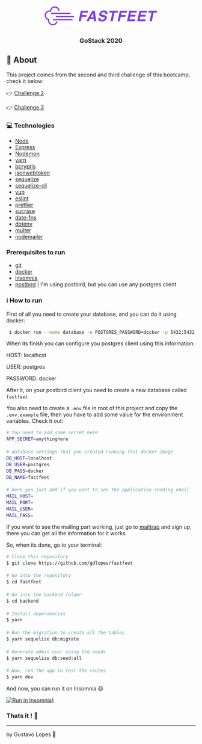<h1 align="center">
  <img alt="Fastfeet" title="Fastfeet" src=".github/logo.png" width="300px" />
</h1>

<h3 align="center">
  GoStack 2020
</h3>

## :rocket: About

This project comes from the second and third challenge of this bootcamp, check it below:

:point_right: [Challenge 2](https://github.com/Rocketseat/bootcamp-gostack-desafio-02)

:point_right: [Challenge 3](https://github.com/Rocketseat/bootcamp-gostack-desafio-03/blob/master/README.md#desafio-03-continuando-aplica%C3%A7%C3%A3o)

### :computer: Technologies

- [Node](https://nodejs.org/en/)
- [Express](https://expressjs.com/)
- [Nodemon](https://github.com/remy/nodemon)
- [yarn](https://yarnpkg.com/)
- [bcryptjs](https://github.com/dcodeIO/bcrypt.js/)
- [jsonwebtoken](https://github.com/auth0/node-jsonwebtoken)
- [sequelize](https://sequelize.org/)
- [sequelize-cli](https://github.com/sequelize/cli)
- [yup](https://github.com/jquense/yup)
- [eslint](https://eslint.org/)
- [prettier](https://prettier.io/)
- [sucrase](https://github.com/alangpierce/sucrase)
- [date-fns](https://date-fns.org/)
- [dotenv](https://www.npmjs.com/package/dotenv)
- [multer](https://github.com/expressjs/multer)
- [nodemailer](https://nodemailer.com/about/)

### Prerequisites to run

- [git](https://git-scm.com/)
- [docker](https://www.docker.com/)
- [insomnia](https://insomnia.rest/)
- [postbird](hhttps://www.electronjs.org/apps/postbird) | I'm using postbird, but you can use any postgres client

### :information_source: How to run

First of all you need to create your database, and you can do it using docker:

```bash
 $ docker run --name database -e POSTGRES_PASSWORD=docker -p 5432:5432 -d postgres
```

When its finish you can configure you postgres client using this information:

HOST: localhost

USER: postgres

PASSWORD: docker

After it, on your postbird client you need to create a new database called `fastfeet`

You also need to create a `.env` file in root of this project and copy the `.env.example` file, then you have to add some value for the environment variables. Check it out:

```bash
# You need to add some secret here
APP_SECRET=anythinghere

# database settings that you created running that docker image
DB_HOST=localhost
DB_USER=postgres
DB_PASS=docker
DB_NAME=fastfeet

# here you just add if you want to see the application sending email
MAIL_HOST=
MAIL_PORT=
MAIL_USER=
MAIL_PASS=

```

If you want to see the mailing part working, just go to [mailtrap](https://mailtrap.io/) and sign up, there you can get all the information for it works.

So, when its done, go to your terminal:

```bash
# Clone this repository
$ git clone https://github.com/gdlopes/fastfeet

# Go into the repository
$ cd fastfeet

# Go into the backend folder
$ cd backend

# Install dependencies
$ yarn

# Run the migration to create all the tables
$ yarn sequelize db:migrate

# Generate admin user using the seeds
$ yarn sequelize db:seed:all

# Now, run the app to test the routes
$ yarn dev

```

And now, you can run it on Insomnia :smiley:

[![Run in Insomnia}](https://insomnia.rest/images/run.svg)](https://insomnia.rest/run/?label=Fastfeet&uri=https%3A%2F%2Fgithub.com%2Fgdlopes%2Ffastfeet%2Fblob%2Fmaster%2Fbackend%2Ffastfeet-api.json)

### Thats it ! :wave:

---

by Gustavo Lopes :tada:
